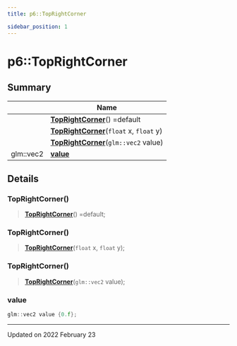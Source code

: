 ```yaml
---
title: p6::TopRightCorner

sidebar_position: 1
---
```


# p6::TopRightCorner







## Summary

|                | Name           |
| -------------- | -------------- |
| | **[TopRightCorner](/reference/Types/top_right_corner#toprightcorner)**() =default |
| | **[TopRightCorner](/reference/Types/top_right_corner#toprightcorner)**(`float` x, `float` y) |
| | **[TopRightCorner](/reference/Types/top_right_corner#toprightcorner)**(`glm::vec2` value) |
| glm::vec2 | **[value](/reference/Types/top_right_corner#value)**  |

## Details


### TopRightCorner()

> **[TopRightCorner](/reference/Types/top_right_corner#toprightcorner)**() =default;



### TopRightCorner()

> **[TopRightCorner](/reference/Types/top_right_corner#toprightcorner)**(`float` x, `float` y);



### TopRightCorner()

> **[TopRightCorner](/reference/Types/top_right_corner#toprightcorner)**(`glm::vec2` value);





### value

```cpp
glm::vec2 value {0.f};
```


-------------------------------

Updated on 2022 February 23